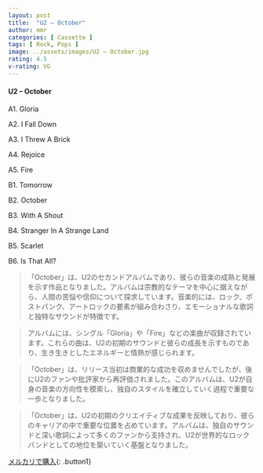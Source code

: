 ```yaml
---
layout: post
title:  "U2 – October"
author: mmr
categories: [ Cassette ]
tags: [ Rock, Pops ]
image: ../assets/images/U2 – October.jpg
rating: 4.5
v-rating: VG
---
```


#### U2 – October

A1. Gloria

A2. I Fall Down

A3. I Threw A Brick

A4. Rejoice

A5. Fire

B1. Tomorrow

B2. October

B3. With A Shout

B4. Stranger In A Strange Land

B5. Scarlet

B6. Is That All?

> 「October」は、U2のセカンドアルバムであり、彼らの音楽の成熟と発展を示す作品となりました。アルバムは宗教的なテーマを中心に据えながら、人間の苦悩や信仰について探求しています。音楽的には、ロック、ポストパンク、アートロックの要素が組み合わさり、エモーショナルな歌詞と独特なサウンドが特徴です。

> アルバムには、シングル「Gloria」や「Fire」などの楽曲が収録されています。これらの曲は、U2の初期のサウンドと彼らの成長を示すものであり、生き生きとしたエネルギーと情熱が感じられます。

> 「October」は、リリース当初は商業的な成功を収めませんでしたが、後にU2のファンや批評家から再評価されました。このアルバムは、U2が自身の音楽の方向性を模索し、独自のスタイルを確立していく過程で重要な一歩となりました。

> 「October」は、U2の初期のクリエイティブな成果を反映しており、彼らのキャリアの中で重要な位置を占めています。アルバムは、独自のサウンドと深い歌詞によって多くのファンから支持され、U2が世界的なロックバンドとしての地位を築いていく基盤となりました。


[メルカリで購入](https://jp.mercari.com/item/m61841415803){: .button1}

